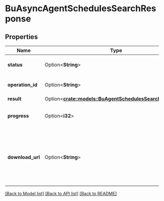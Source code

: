# BuAsyncAgentSchedulesSearchResponse

## Properties

Name | Type | Description | Notes
------------ | ------------- | ------------- | -------------
**status** | Option<**String**> | The status of the operation | [optional]
**operation_id** | Option<**String**> | The ID for the operation | [optional]
**result** | Option<[**crate::models::BuAgentSchedulesSearchResponse**](BuAgentSchedulesSearchResponse.md)> |  | [optional]
**progress** | Option<**i32**> | Percent progress for the operation | [optional]
**download_url** | Option<**String**> | The URL from which to download the result if it is too large to pass directly | [optional]

[[Back to Model list]](../README.md#documentation-for-models) [[Back to API list]](../README.md#documentation-for-api-endpoints) [[Back to README]](../README.md)


